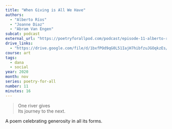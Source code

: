 ```yaml
---
title: "When Giving is All We Have"
authors:
  - "Alberto Ríos"
  - "Joanne Diaz"
  - "Abram Van Engen"
subcat: podcast
external_url: "https://poetryforallpod.com/podcast/episode-11-alberto-rios-when-giving-is-all-we-have/"
drive_links:
  - "https://drive.google.com/file/d/1bxfPOd9qG0L51IajH7hibfzuJGOqkzEs/view?usp=drivesdk"
course: art
tags:
  - dana
  - social
year: 2020
month: nov
series: poetry-for-all
number: 11
minutes: 16
---
```


> One river gives  
Its journey to the next.

A poem celebrating generosity in all its forms.
